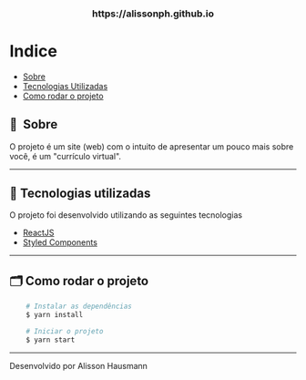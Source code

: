 <h3 align="center">
    https://alissonph.github.io
<h3 >

# Indice

- [Sobre](#-sobre)
- [Tecnologias Utilizadas](#-tecnologias-utilizadas)
- [Como rodar o projeto](#-como-rodar-o-projeto)

## 🔖&nbsp; Sobre

O projeto é um site (web) com o intuito de apresentar um pouco mais sobre você, é um "currículo virtual".

---

## 🚀 Tecnologias utilizadas

O projeto foi desenvolvido utilizando as seguintes tecnologias

- [ReactJS](https://reactjs.org)
- [Styled Components](https://styled-components.com)

---

## 🗂 Como rodar o projeto

```bash
    # Instalar as dependências
    $ yarn install

    # Iniciar o projeto
    $ yarn start
```

---

Desenvolvido por Alisson Hausmann